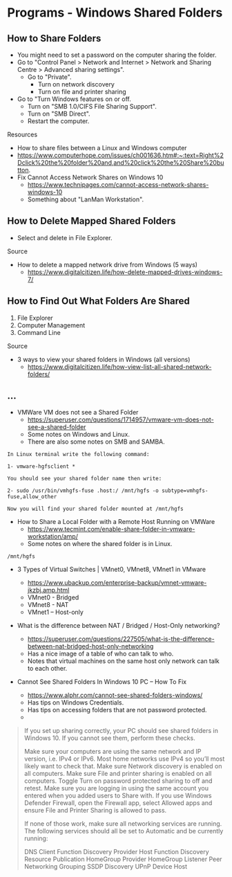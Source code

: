 # Programs - Windows Shared Folders

## How to Share Folders

- You might need to set a password on the computer sharing the folder.
- Go to "Control Panel > Network and Internet > Network and Sharing Centre > Advanced sharing settings".
  - Go to "Private".
    - Turn on network discovery
    - Turn on file and printer sharing
- Go to "Turn Windows features on or off.
  - Turn on "SMB 1.0/CIFS File Sharing Support".
  - Turn on "SMB Direct".
  - Restart the computer.

Resources

- How to share files between a Linux and Windows computer
 - https://www.computerhope.com/issues/ch001636.htm#:~:text=Right%2Dclick%20the%20folder%20and,and%20click%20the%20Share%20button.
- Fix Cannot Access Network Shares on Windows 10
  - https://www.technipages.com/cannot-access-network-shares-windows-10 
  - Something about "LanMan Workstation".

## How to Delete Mapped Shared Folders

- Select and delete in File Explorer.

Source

- How to delete a mapped network drive from Windows (5 ways)
  - https://www.digitalcitizen.life/how-delete-mapped-drives-windows-7/

## How to Find Out What Folders Are Shared

1. File Explorer
2. Computer Management
3. Command Line

Source

- 3 ways to view your shared folders in Windows (all versions)
  - https://www.digitalcitizen.life/how-view-list-all-shared-network-folders/

## ...

- VMWare VM does not see a Shared Folder
  - https://superuser.com/questions/1714957/vmware-vm-does-not-see-a-shared-folder
  - Some notes on Windows and Linux.
  - There are also some notes on SMB and SAMBA.

```
In Linux terminal write the following command:

1- vmware-hgfsclient *

You should see your shared folder name then write:

2- sudo /usr/bin/vmhgfs-fuse .host:/ /mnt/hgfs -o subtype=vmhgfs-fuse,allow_other

Now you will find your shared folder mounted at /mnt/hgfs
```

- How to Share a Local Folder with a Remote Host Running on VMWare
  - https://www.tecmint.com/enable-share-folder-in-vmware-workstation/amp/
  - Some notes on where the shared folder is in Linux.

```
/mnt/hgfs
```

- 3 Types of Virtual Switches | VMnet0, VMnet8, VMnet1 in VMware 
  - https://www.ubackup.com/enterprise-backup/vmnet-vmware-jkzbj.amp.html 
  - VMnet0 - Bridged
  - VMnet8 - NAT
  - VMnet1 – Host-only

- What is the difference between NAT / Bridged / Host-Only networking?
  - https://superuser.com/questions/227505/what-is-the-difference-between-nat-bridged-host-only-networking
  - Has a nice image of a table of who can talk to who.
  - Notes that virtual machines on the same host only network can talk to each other.

- Cannot See Shared Folders In Windows 10 PC – How To Fix
  - https://www.alphr.com/cannot-see-shared-folders-windows/
  - Has tips on Windows Credentials.
  - Has tips on accessing folders that are not password protected.
  - 

> If you set up sharing correctly, your PC should see shared folders in Windows 10. If you cannot see them, perform these checks.
> 
> Make sure your computers are using the same network and IP version, i.e. IPv4 or IPv6. Most home networks use IPv4 so you’ll most likely want to check that.
> Make sure Network discovery is enabled on all computers.
> Make sure File and printer sharing is enabled on all computers.
> Toggle Turn on password protected sharing to off and retest.
> Make sure you are logging in using the same account you entered when you added users to Share with.
> If you use Windows Defender Firewall, open the Firewall app, select Allowed apps and ensure File and Printer Sharing is allowed to pass.
> 
> If none of those work, make sure all networking services are running. The following services should all be set to Automatic and be currently running:
> 
> DNS Client
> Function Discovery Provider Host
> Function Discovery Resource Publication
> HomeGroup Provider
> HomeGroup Listener
> Peer Networking Grouping
> SSDP Discovery
>  UPnP Device Host
